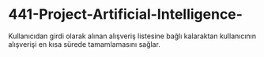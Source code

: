# 441-Project-Artificial-Intelligence-
Kullanıcıdan girdi olarak alınan alışveriş listesine bağlı kalaraktan kullanıcının alışverişi en kısa sürede tamamlamasını sağlar.
